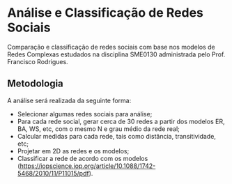 # Análise e Classificação de Redes Sociais
Comparação e classificação de redes sociais com base nos modelos de Redes Complexas estudados na disciplina SME0130 administrada pelo Prof. Francisco Rodrigues.

## Metodologia
A análise será realizada da seguinte forma:
* Selecionar algumas redes sociais para análise;
* Para cada rede social, gerar cerca de 30 redes a partir dos modelos ER, BA, WS, etc, com o mesmo N e grau médio da rede real;
* Calcular medidas para cada rede, tais como distância, transitividade, etc;
* Projetar em 2D as redes e os modelos;
* Classificar a rede de acordo com os modelos (https://iopscience.iop.org/article/10.1088/1742-5468/2010/11/P11015/pdf).
